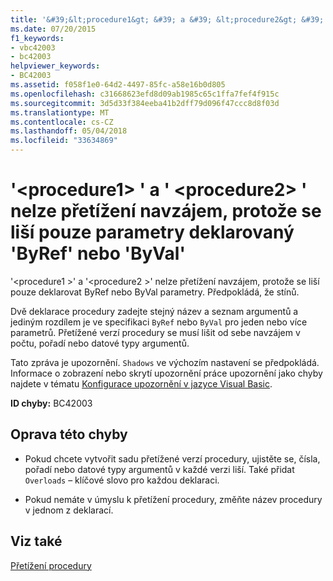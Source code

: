 ```yaml
---
title: '&#39;&lt;procedure1&gt; &#39; a &#39; &lt;procedure2&gt; &#39; nelze přetížení navzájem, protože se liší pouze parametry deklarovaný &#39;ByRef&#39; nebo &#39;ByVal&#39;'
ms.date: 07/20/2015
f1_keywords:
- vbc42003
- bc42003
helpviewer_keywords:
- BC42003
ms.assetid: f058f1e0-64d2-4497-85fc-a58e16b0d805
ms.openlocfilehash: c31668623efd8d09ab1985c65c1ffa7fef4f915c
ms.sourcegitcommit: 3d5d33f384eeba41b2dff79d096f47ccc8d8f03d
ms.translationtype: MT
ms.contentlocale: cs-CZ
ms.lasthandoff: 05/04/2018
ms.locfileid: "33634869"
---
```

# <a name="39ltprocedure1gt39-and-39ltprocedure2gt39-cannot-overload-each-other-because-they-differ-only-by-parameters-declared-39byref39-or-39byval39"></a>&#39;&lt;procedure1&gt; &#39; a &#39; &lt;procedure2&gt; &#39; nelze přetížení navzájem, protože se liší pouze parametry deklarovaný &#39;ByRef&#39; nebo &#39;ByVal&#39;
'\<procedure1 >' a '\<procedure2 >' nelze přetížení navzájem, protože se liší pouze deklarovat ByRef nebo ByVal parametry. Předpokládá, že stínů.  
  
 Dvě deklarace procedury zadejte stejný název a seznam argumentů a jediným rozdílem je ve specifikaci `ByRef` nebo `ByVal` pro jeden nebo více parametrů. Přetížené verzí procedury se musí lišit od sebe navzájem v počtu, pořadí nebo datové typy argumentů.  
  
 Tato zpráva je upozornění. `Shadows` ve výchozím nastavení se předpokládá. Informace o zobrazení nebo skrytí upozornění práce upozornění jako chyby najdete v tématu [Konfigurace upozornění v jazyce Visual Basic](/visualstudio/ide/configuring-warnings-in-visual-basic).  
  
 **ID chyby:** BC42003  
  
## <a name="to-correct-this-error"></a>Oprava této chyby  
  
-   Pokud chcete vytvořit sadu přetížené verzí procedury, ujistěte se, čísla, pořadí nebo datové typy argumentů v každé verzi liší. Také přidat `Overloads` – klíčové slovo pro každou deklaraci.  
  
-   Pokud nemáte v úmyslu k přetížení procedury, změňte název procedury v jednom z deklarací.  
  
## <a name="see-also"></a>Viz také  
 [Přetížení procedury](../../visual-basic/programming-guide/language-features/procedures/procedure-overloading.md)
